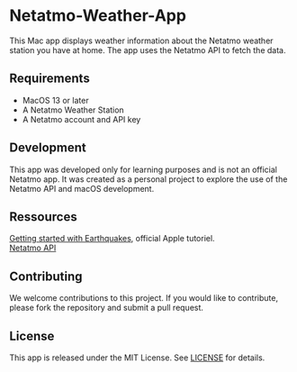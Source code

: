 # Netatmo-Weather-App  

This Mac app displays weather information about the Netatmo weather station you have at home. The app uses the Netatmo API to fetch the data.

## Requirements

- MacOS 13 or later
- A Netatmo Weather Station
- A Netatmo account and API key

## Development

This app was developed only for learning purposes and is not an official Netatmo app. It was created as a personal project to explore the use of the Netatmo API and macOS development.

## Ressources

[Getting started with Earthquakes](https://developer.apple.com/tutorials/app-dev-training/getting-started-with-earthquakes), official Apple tutoriel.   
[Netatmo API](https://dev.netatmo.com/apidocumentation/weather)

## Contributing

We welcome contributions to this project. If you would like to contribute, please fork the repository and submit a pull request.

## License

This app is released under the MIT License. See [LICENSE](https://github.com/glongrais/Netatmo-Weather-App/blob/main/README.md) for details.
